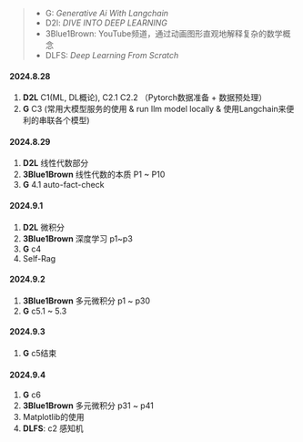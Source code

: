 > - G: *Generative Ai With Langchain*
> - D2l: *DIVE INTO DEEP LEARNING*
> - 3Blue1Brown: YouTube频道，通过动画图形直观地解释复杂的数学概念
> - DLFS: *Deep Learning From Scratch*

#### 2024.8.28

1. **D2L** C1(ML, DL概论), C2.1 C2.2 （Pytorch数据准备 + 数据预处理）
2. **G** C3 (常用大模型服务的使用 & run llm model locally & 使用Langchain来便利的串联各个模型)

#### 2024.8.29

1. **D2L** 线性代数部分
2. **3Blue1Brown** 线性代数的本质 P1 ~ P10
3. **G** 4.1 auto-fact-check

#### 2024.9.1
1. **D2L** 微积分
2. **3Blue1Brown** 深度学习 p1~p3
3. **G** c4
4. Self-Rag

#### 2024.9.2
1. **3Blue1Brown** 多元微积分 p1 ~ p30
2. **G** c5.1 ~ 5.3

#### 2024.9.3
1.  **G** c5结束

#### 2024.9.4
1.  **G** c6
2. **3Blue1Brown** 多元微积分 p31 ~ p41
3. Matplotlib的使用
4. **DLFS**: c2 感知机
